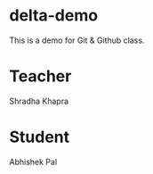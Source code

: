 # delta-demo
This is a demo for Git &amp; Github class.

# Teacher
Shradha Khapra

# Student
Abhishek Pal